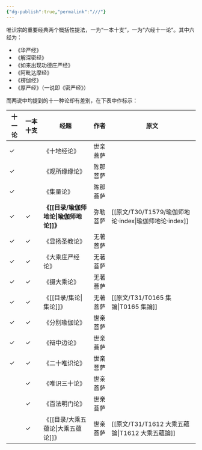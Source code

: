 ```yaml
---
{"dg-publish":true,"permalink":"///"}
---
```


唯识宗的重要经典两个概括性提法，一为“一本十支”，一为“六经十一论”。其中六经为：
- 《华严经》
- 《解深密经》
- 《如来出现功德庄严经》
- 《阿毗达摩经》
- 《楞伽经》
- 《厚严经》（一说即《密严经》）

而两说中均提到的十一种论却有差别，在下表中作标示：

| 十一论 | 一本十支 | 经题               | 作者   | 原文              |
| --- | ---- | ---------------- | ---- | --------------- |
| ✓   |      | 《十地经论》           | 世亲菩萨 |                 |
| ✓   |      | 《观所缘缘论》          | 陈那菩萨 |                 |
| ✓   |      | 《集量论》            | 陈那菩萨 |                 |
| ✓   | ✓    | **《[[目录/瑜伽师地论\|瑜伽师地论]]》**  | 弥勒菩萨 | [[原文/T30/T1579/瑜伽师地论·index\|瑜伽师地论·index]] |
| ✓   | ✓    | 《显扬圣教论》          | 无著菩萨 |                 |
| ✓   | ✓    | 《大乘庄严经论》         | 无著菩萨 |                 |
| ✓   | ✓    | 《摄大乘论》           | 无著菩萨 |                 |
| ✓   | ✓    | 《[[目录/集论\|集论]]》         | 无著菩萨 | [[原文/T31/T0165 集論\|T0165 集論]]    |
| ✓   | ✓    | 《分别瑜伽论》          | 世亲菩萨 |                 |
| ✓   | ✓    | 《辩中边论》           | 世亲菩萨 |                 |
| ✓   | ✓    | 《二十唯识论》          | 世亲菩萨 |                 |
|     | ✓    | 《唯识三十论》          | 世亲菩萨 |                 |
|     | ✓    | 《百法明门论》          | 世亲菩萨 |                 |
|     | ✓    | 《[[目录/大乘五蕴论\|大乘五蕴论]]》 | 世亲菩萨 | [[原文/T31/T1612 大乘五蘊論\|T1612 大乘五蘊論]] |
